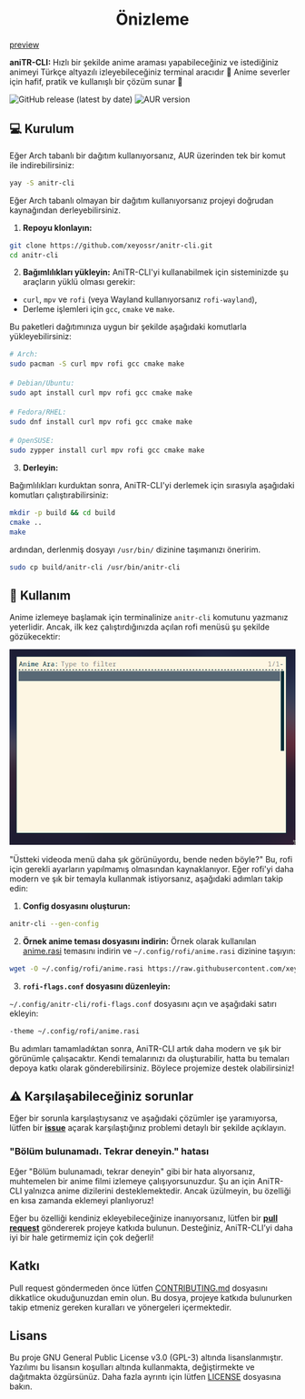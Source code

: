 <div align="center">
  <h1>Önizleme</h1>
</div>

[preview](https://github.com/user-attachments/assets/fef2191a-50e6-4c21-b2db-9c7043455af8)

**aniTR-CLI:** Hızlı bir şekilde anime araması yapabileceğiniz ve istediğiniz animeyi Türkçe altyazılı izleyebileceğiniz terminal aracıdır 💫 Anime severler için hafif, pratik ve kullanışlı bir çözüm sunar 🚀

![GitHub release (latest by date)](https://img.shields.io/github/v/release/xeyossr/anitr-cli?style=for-the-badge)
![AUR version](https://img.shields.io/aur/version/anitr-cli?style=for-the-badge)

## 💻 Kurulum

Eğer Arch tabanlı bir dağıtım kullanıyorsanız, AUR üzerinden tek bir komut ile indirebilirsiniz:

```bash
yay -S anitr-cli
```

Eğer Arch tabanlı olmayan bir dağıtım kullanıyorsanız projeyi doğrudan kaynağından derleyebilirsiniz.

1. **Repoyu klonlayın:**

```bash
git clone https://github.com/xeyossr/anitr-cli.git
cd anitr-cli
```

2. **Bağımlılıkları yükleyin:**
   AniTR-CLI'yi kullanabilmek için sisteminizde şu araçların yüklü olması gerekir:

- `curl`, `mpv` ve `rofi` (veya Wayland kullanıyorsanız `rofi-wayland`),
- Derleme işlemleri için `gcc`, `cmake` ve `make`.

Bu paketleri dağıtımınıza uygun bir şekilde aşağıdaki komutlarla yükleyebilirsiniz:

```bash
# Arch:
sudo pacman -S curl mpv rofi gcc cmake make

# Debian/Ubuntu:
sudo apt install curl mpv rofi gcc cmake make

# Fedora/RHEL:
sudo dnf install curl mpv rofi gcc cmake make

# OpenSUSE:
sudo zypper install curl mpv rofi gcc cmake make
```

3. **Derleyin:**

Bağımlılıkları kurduktan sonra, AniTR-CLI'yi derlemek için sırasıyla aşağıdaki komutları çalıştırabilirsiniz:

```bash
mkdir -p build && cd build
cmake ..
make
```

ardından, derlenmiş dosyayı `/usr/bin/` dizinine taşımanızı öneririm.

```bash
sudo cp build/anitr-cli /usr/bin/anitr-cli
```

## 👾 Kullanım

Anime izlemeye başlamak için terminalinize `anitr-cli` komutunu yazmanız yeterlidir. Ancak, ilk kez çalıştırdığınızda açılan rofi menüsü şu şekilde gözükecektir:

![preview1](assets/preview-1.png)

"Üstteki videoda menü daha şık görünüyordu, bende neden böyle?"
Bu, rofi için gerekli ayarların yapılmamış olmasından kaynaklanıyor. Eğer rofi'yi daha modern ve şık bir temayla kullanmak istiyorsanız, aşağıdaki adımları takip edin:

1. **Config dosyasını oluşturun:**

```bash
anitr-cli --gen-config
```

2. **Örnek anime teması dosyasını indirin:**
   Örnek olarak kullanılan [anime.rasi](https://raw.githubusercontent.com/xeyossr/anitr-cli/main/rofi%20themes/anime.rasi) temasını indirin ve `~/.config/rofi/anime.rasi` dizinine taşıyın:

```bash
wget -O ~/.config/rofi/anime.rasi https://raw.githubusercontent.com/xeyossr/anitr-cli/main/rofi%20themes/anime.rasi
```

3. **`rofi-flags.conf` dosyasını düzenleyin:**

`~/.config/anitr-cli/rofi-flags.conf` dosyasını açın ve aşağıdaki satırı ekleyin:

```bash
-theme ~/.config/rofi/anime.rasi
```

Bu adımları tamamladıktan sonra, AniTR-CLI artık daha modern ve şık bir görünümle çalışacaktır.
Kendi temalarınızı da oluşturabilir, hatta bu temaları depoya katkı olarak gönderebilirsiniz. Böylece projemize destek olabilirsiniz!

## ⚠️ Karşılaşabileceğiniz sorunlar

Eğer bir sorunla karşılaştıysanız ve aşağıdaki çözümler işe yaramıyorsa, lütfen bir [**issue**](https://github.com/xeyossr/anitr-cli/issue) açarak karşılaştığınız problemi detaylı bir şekilde açıklayın.

### "Bölüm bulunamadı. Tekrar deneyin." hatası

Eğer "Bölüm bulunamadı, tekrar deneyin" gibi bir hata alıyorsanız, muhtemelen bir anime filmi izlemeye çalışıyorsunuzdur. Şu an için AniTR-CLI yalnızca anime dizilerini desteklemektedir. Ancak üzülmeyin, bu özelliği en kısa zamanda eklemeyi planlıyoruz!

Eğer bu özelliği kendiniz ekleyebileceğinize inanıyorsanız, lütfen bir [**pull request**](https://github.com/xeyossr/pulls) göndererek projeye katkıda bulunun. Desteğiniz, AniTR-CLI’yi daha iyi bir hale getirmemiz için çok değerli!

## Katkı

Pull request göndermeden önce lütfen [CONTRIBUTING.md](CONTRIBUTING.md) dosyasını dikkatlice okuduğunuzdan emin olun. Bu dosya, projeye katkıda bulunurken takip etmeniz gereken kuralları ve yönergeleri içermektedir.

## Lisans

Bu proje GNU General Public License v3.0 (GPL-3) altında lisanslanmıştır. Yazılımı bu lisansın koşulları altında kullanmakta, değiştirmekte ve dağıtmakta özgürsünüz. Daha fazla ayrıntı için lütfen [LICENSE](LICENSE) dosyasına bakın.
